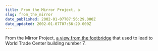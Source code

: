 ```yaml
---
title: From the Mirror Project, a
slug: from_the_mirror
date_published: 2002-01-07T07:56:29.000Z
date_updated: 2002-01-07T07:56:29.000Z
---
```


From the Mirror Project, [a view from the footbridge](http://www.mirrorproject.com/mirror/?id=190) that used to lead to World Trade Center building number 7.
